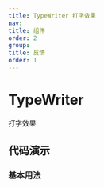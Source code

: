 ```yaml
---
title: TypeWriter 打字效果
nav:
title: 组件
order: 2
group:
title: 反馈
order: 1
---
```


# TypeWriter

打字效果


## 代码演示

### 基本用法

<code src="./demo/basic.tsx"></code>

<API src="./index.tsx"></API>